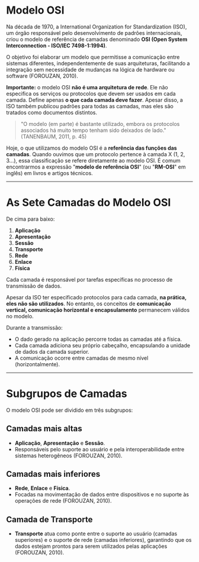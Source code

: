 # Modelo OSI

Na década de 1970, a International Organization for Standardization (ISO), um órgão responsável pelo desenvolvimento de padrões internacionais, criou o modelo de referência de camadas denominado **OSI (Open System Interconnection - ISO/IEC 7498-1:1994)**.

O objetivo foi elaborar um modelo que permitisse a comunicação entre sistemas diferentes, independentemente de suas arquiteturas, facilitando a integração sem necessidade de mudanças na lógica de hardware ou software (FOROUZAN, 2010).

**Importante:** o modelo OSI **não é uma arquitetura de rede**. Ele não especifica os serviços ou protocolos que devem ser usados em cada camada. Define apenas **o que cada camada deve fazer**. Apesar disso, a ISO também publicou padrões para todas as camadas, mas eles são tratados como documentos distintos.

> "O modelo (em parte) é bastante utilizado, embora os protocolos associados há muito tempo tenham sido deixados de lado."  
> (TANENBAUM, 2011, p. 45)

Hoje, o que utilizamos do modelo OSI é a **referência das funções das camadas**. Quando ouvimos que um protocolo pertence à camada X (1, 2, 3...), essa classificação se refere diretamente ao modelo OSI. É comum encontrarmos a expressão "**modelo de referência OSI**" (ou "**RM-OSI**" em inglês) em livros e artigos técnicos.

---

# As Sete Camadas do Modelo OSI

De cima para baixo:

1. **Aplicação**
2. **Apresentação**
3. **Sessão**
4. **Transporte**
5. **Rede**
6. **Enlace**
7. **Física**

Cada camada é responsável por tarefas específicas no processo de transmissão de dados.

Apesar da ISO ter especificado protocolos para cada camada, **na prática, eles não são utilizados**. No entanto, os conceitos de **comunicação vertical, comunicação horizontal e encapsulamento** permanecem válidos no modelo.

Durante a transmissão:
- O dado gerado na aplicação percorre todas as camadas até a física.
- Cada camada adiciona seu próprio cabeçalho, encapsulando a unidade de dados da camada superior.
- A comunicação ocorre entre camadas de mesmo nível (horizontalmente).

---

# Subgrupos de Camadas

O modelo OSI pode ser dividido em três subgrupos:

## Camadas mais altas
- **Aplicação**, **Apresentação** e **Sessão**.
- Responsáveis pelo suporte ao usuário e pela interoperabilidade entre sistemas heterogêneos (FOROUZAN, 2010).

## Camadas mais inferiores
- **Rede**, **Enlace** e **Física**.
- Focadas na movimentação de dados entre dispositivos e no suporte às operações de rede (FOROUZAN, 2010).

## Camada de Transporte
- **Transporte** atua como ponte entre o suporte ao usuário (camadas superiores) e o suporte de rede (camadas inferiores), garantindo que os dados estejam prontos para serem utilizados pelas aplicações (FOROUZAN, 2010).
